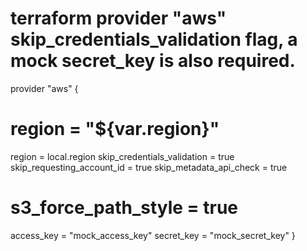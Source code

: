 # terraform provider "aws" skip_credentials_validation flag, a mock secret_key is also required.

provider "aws" {
#  region                     = "${var.region}"
  region 					  = local.region
  skip_credentials_validation = true
  skip_requesting_account_id  = true
  skip_metadata_api_check     = true
#  s3_force_path_style         = true
  access_key                  = "mock_access_key"
  secret_key                  = "mock_secret_key"
}